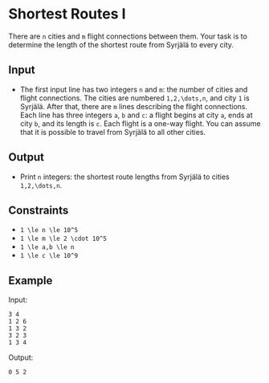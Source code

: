 # Shortest Routes I 

There are ```n``` cities and ```m``` flight connections between them. Your task is to determine the length of the shortest route from Syrjälä to every city.
## Input
- The first input line has two integers ```n``` and ```m```: the number of cities and flight connections. The cities are numbered ```1,2,\dots,n```, and city ```1``` is Syrjälä.
After that, there are ```m``` lines describing the flight connections. Each line has three integers ```a```, ```b``` and ```c```: a flight begins at city ```a```, ends at city ```b```, and its length is ```c```. Each flight is a one-way flight.
You can assume that it is possible to travel from Syrjälä to all other cities.
## Output
- Print ```n``` integers: the shortest route lengths from Syrjälä to cities ```1,2,\dots,n```.
## Constraints

- ```1 \le n \le 10^5```
- ```1 \le m \le 2 \cdot 10^5```
- ```1 \le a,b \le n```
- ```1 \le c \le 10^9```

## Example
Input:
```
3 4
1 2 6
1 3 2
3 2 3
1 3 4
```

Output:
```
0 5 2
```
